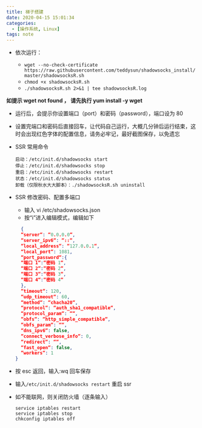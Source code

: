 ```yaml
---
title: 梯子搭建
date: 2020-04-15 15:01:34
categories:
  - [操作系统, Linux]
tags: note
---
```


- 依次运行：

  - `wget --no-check-certificate https://raw.githubusercontent.com/teddysun/shadowsocks_install/master/shadowsocksR.sh`
  - `chmod +x shadowsocksR.sh`
  - `./shadowsocksR.sh 2>&1 | tee shadowsocksR.log`

**如提示 wget not found ， 请先执行 yum install -y wget**

- 运行后，会提示你设置端口（port）和密码（password），端口设为 80
- 设置完端口和密码后直接回车，让代码自己运行，大概几分钟后运行结束，这时会出现红色字体的配置信息，请务必牢记，最好截图保存，以免遗忘
- SSR 常用命令
  ```
  启动：/etc/init.d/shadowsocks start
  停止：/etc/init.d/shadowsocks stop
  重启：/etc/init.d/shadowsocks restart
  状态：/etc/init.d/shadowsocks status
  卸载（仅限秋水大大脚本）：./shadowsocksR.sh uninstall
  ```
- SSR 修改密码、配置多端口

  - 输入 vi /etc/shadowsocks.json
  - 按“i”进入编辑模式，编辑如下

  ```json
    {
    “server“: “0.0.0.0“,
    “server_ipv6“: “::“,
    “local_address“: “127.0.0.1“,
    “local_port“: 1081,
    “port_password“:{
    “端口 1“:“密码 1“,
    “端口 2“:“密码 2“,
    “端口 3“:“密码 3“,
    “端口 4“:“密码 4“
    },
    “timeout“: 120,
    “udp_timeout“: 60,
    “method“: “chacha20“,
    “protocol“: “auth_sha1_compatible“,
    “protocol_param“: ““,
    “obfs“: “http_simple_compatible“,
    “obfs_param“: ““,
    “dns_ipv6“: false,
    “connect_verbose_info“: 0,
    “redirect“: ““,
    “fast_open“: false,
    “workers“: 1
  }
  ```

- 按 esc 返回，输入:wq 回车保存
- 输入```/etc/init.d/shadowsocks restart``` 重启 ssr
- 如不能联网，则关闭防火墙（逐条输入）
  ```
  service iptables restart
  service iptables stop
  chkconfig iptables off
  ```
